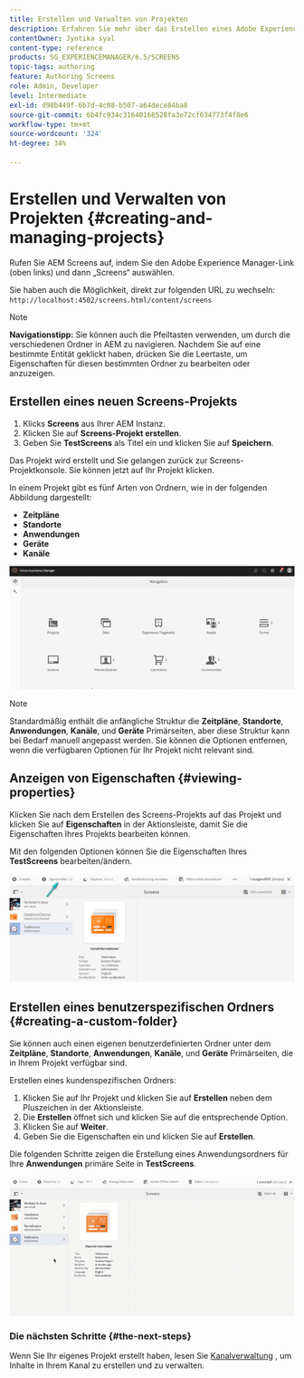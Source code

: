 ```yaml
---
title: Erstellen und Verwalten von Projekten
description: Erfahren Sie mehr über das Erstellen eines Adobe Experience Manager Screens-Projekts.
contentOwner: Jyotika syal
content-type: reference
products: SG_EXPERIENCEMANAGER/6.5/SCREENS
topic-tags: authoring
feature: Authoring Screens
role: Admin, Developer
level: Intermediate
exl-id: d98b449f-6b7d-4c08-b507-a64dece84ba8
source-git-commit: 6b4fc934c31640168528fa3e72cf634773f4f8e6
workflow-type: tm+mt
source-wordcount: '324'
ht-degree: 34%

---
```


# Erstellen und Verwalten von Projekten {#creating-and-managing-projects}

Rufen Sie AEM Screens auf, indem Sie den Adobe Experience Manager-Link (oben links) und dann „Screens“ auswählen.

Sie haben auch die Möglichkeit, direkt zur folgenden URL zu wechseln: `http://localhost:4502/screens.html/content/screens`

>[!NOTE]
>**Navigationstipp:**
>Sie können auch die Pfeiltasten verwenden, um durch die verschiedenen Ordner in AEM zu navigieren. Nachdem Sie auf eine bestimmte Entität geklickt haben, drücken Sie die Leertaste, um Eigenschaften für diesen bestimmten Ordner zu bearbeiten oder anzuzeigen.

## Erstellen eines neuen Screens-Projekts

1. Klicks **Screens** aus Ihrer AEM Instanz.
1. Klicken Sie auf **Screens-Projekt erstellen**.
1. Geben Sie **TestScreens** als Titel ein und klicken Sie auf **Speichern**.

Das Projekt wird erstellt und Sie gelangen zurück zur Screens-Projektkonsole. Sie können jetzt auf Ihr Projekt klicken.

In einem Projekt gibt es fünf Arten von Ordnern, wie in der folgenden Abbildung dargestellt:

* **Zeitpläne**
* **Standorte**
* **Anwendungen**
* **Geräte**
* **Kanäle**

![player1](assets/create-project.gif)

>[!NOTE]
>
>Standardmäßig enthält die anfängliche Struktur die **Zeitpläne**, **Standorte**, **Anwendungen**, **Kanäle**, und **Geräte** Primärseiten, aber diese Struktur kann bei Bedarf manuell angepasst werden. Sie können die Optionen entfernen, wenn die verfügbaren Optionen für Ihr Projekt nicht relevant sind.


## Anzeigen von Eigenschaften {#viewing-properties}

Klicken Sie nach dem Erstellen des Screens-Projekts auf das Projekt und klicken Sie auf **Eigenschaften** in der Aktionsleiste, damit Sie die Eigenschaften Ihres Projekts bearbeiten können.

Mit den folgenden Optionen können Sie die Eigenschaften Ihres **TestScreens** bearbeiten/ändern.

![image](assets/create-project2.png)

## Erstellen eines benutzerspezifischen Ordners {#creating-a-custom-folder}

Sie können auch einen eigenen benutzerdefinierten Ordner unter dem **Zeitpläne**, **Standorte**, **Anwendungen**, **Kanäle**, und **Geräte** Primärseiten, die in Ihrem Projekt verfügbar sind.

Erstellen eines kundenspezifischen Ordners:

1. Klicken Sie auf Ihr Projekt und klicken Sie auf **Erstellen** neben dem Pluszeichen in der Aktionsleiste.
1. Die **Erstellen** öffnet sich und klicken Sie auf die entsprechende Option.
1. Klicken Sie auf **Weiter**.
1. Geben Sie die Eigenschaften ein und klicken Sie auf **Erstellen**.

Die folgenden Schritte zeigen die Erstellung eines Anwendungsordners für Ihre **Anwendungen** primäre Seite in **TestScreens**.

![player2-1](assets/create-project3.gif)

### Die nächsten Schritte {#the-next-steps}

Wenn Sie Ihr eigenes Projekt erstellt haben, lesen Sie [Kanalverwaltung](managing-channels.md) , um Inhalte in Ihrem Kanal zu erstellen und zu verwalten.
